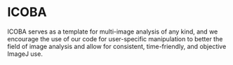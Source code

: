 # ICOBA
ICOBA serves as a template for multi-image analysis of any kind, and we encourage the use of our code for user-specific manipulation to better the field of image analysis and allow for consistent, time-friendly, and objective ImageJ use.
